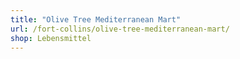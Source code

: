 ```yaml
---
title: "Olive Tree Mediterranean Mart"
url: /fort-collins/olive-tree-mediterranean-mart/
shop: Lebensmittel
---
```

